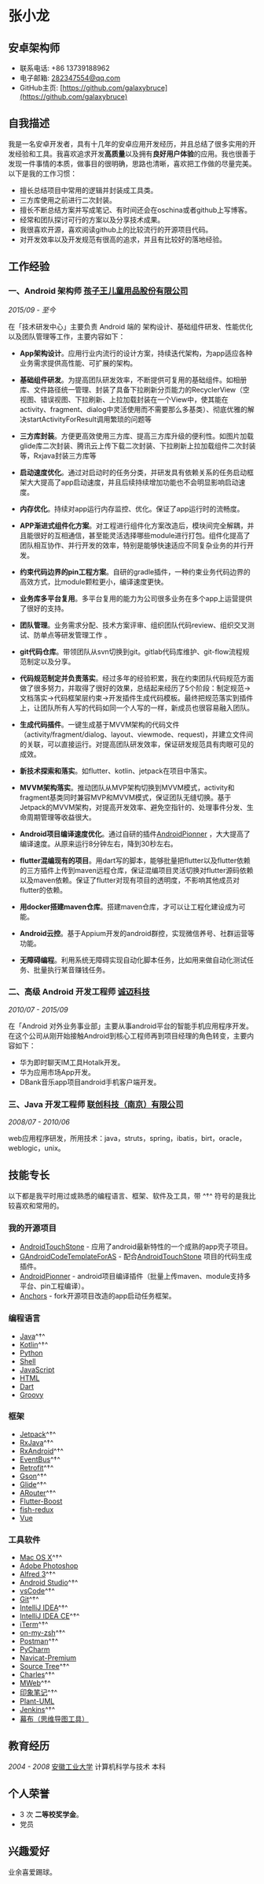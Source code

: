 # 张小龙

## 安卓架构师

- 联系电话: +86 13739188962
- 电子邮箱: [282347554@qq.com](282347554@qq.com)
- GitHub主页: [https://github.com/galaxybruce](https://github.com/galaxybruce)


## 自我描述
我是一名安卓开发者，具有十几年的安卓应用开发经历，并且总结了很多实用的开发经验和工具。我喜欢追求开发**高质量**以及拥有**良好用户体验**的应用。我也很善于发现一件事情的本质，做事目的很明确，思路也清晰，喜欢把工作做的尽量完美。以下是我的工作习惯：

* 擅长总结项目中常用的逻辑并封装成工具类。
* 三方库使用之前进行二次封装。
* 擅长不断总结方案并写成笔记、有时间还会在oschina或者github上写博客。
* 经常和团队探讨可行的方案以及分享技术成果。
* 我很喜欢开源，喜欢阅读github上的比较流行的开源项目代码。
* 对开发效率以及开发规范有很高的追求，并且有比较好的落地经验。


## 工作经验

### 一、**Android 架构师** [孩子王儿童用品股份有限公司](https://www.haiziwang.com/)

*2015/09 - 至今*

在「技术研发中心」主要负责 Android 端的 架构设计、基础组件研发、性能优化以及团队管理等工作，主要内容如下：

* **App架构设计**。应用行业内流行的设计方案，持续迭代架构，为app适应各种业务需求提供高性能、可扩展的架构。

* **基础组件研发**。为提高团队研发效率，不断提供可复用的基础组件。如相册库、文件路径统一管理、封装了具备下拉刷新分页能力的RecyclerView（空视图、错误视图、下拉刷新、上拉加载封装在一个View中，使其能在activity、fragment、dialog中灵活使用而不需要那么多基类）、彻底优雅的解决startActivityForResult调用繁琐的问题等

* **三方库封装**。方便更高效使用三方库、提高三方库升级的便利性。如图片加载glide库二次封装、腾讯云上传下载二次封装、下拉刷新上拉加载组件二次封装等，Rxjava封装三方库等

* **启动速度优化**。通过对启动时的任务分类，并研发具有依赖关系的任务启动框架大大提高了app启动速度，并且后续持续增加功能也不会明显影响启动速度。

* **内存优化**。持续对app运行内存监控、优化。保证了app运行时的流畅度。

* **APP渐进式组件化方案**。对工程进行组件化方案改造后，模块间完全解耦，并且能很好的互相通信，甚至能灵活选择哪些module进行打包。组件化提高了团队相互协作、并行开发的效率，特别是能够快速适应不同复杂业务的并行开发。

* **约束代码边界的pin工程方案**。自研的gradle插件，一种约束业务代码边界的高效方式，比module颗粒更小，编译速度更快。

* **业务库多平台复用**。多平台复用的能力为公司很多业务在多个app上运营提供了很好的支持。

* **团队管理**。业务需求分配、技术方案评审、组织团队代码review、组织交叉测试、防单点等研发管理工作 。

* **git代码仓库**。带领团队从svn切换到git。gitlab代码库维护、git-flow流程规范制定以及分享。

* **代码规范制定并负责落实**。经过多年的经验积累，我在约束团队代码规范方面做了很多努力，并取得了很好的效果，总结起来经历了5个阶段：制定规范->文档落实->代码框架层约束->开发插件生成代码模板。最终把规范落实到插件上，让团队所有人写的代码如同一个人写的一样，新成员也很容易融入团队。

* **生成代码插件**。一键生成基于MVVM架构的代码文件（activity/fragment/dialog、layout、viewmode、request)，并建立文件间的关联，可以直接运行。对提高团队研发效率，保证研发规范具有肉眼可见的成效。

* **新技术探索和落实**。如flutter、kotlin、jetpack在项目中落实。

* **MVVM架构落实**。推动团队从MVP架构切换到MVVM模式，activity和fragment基类同时兼容MVP和MVVM模式，保证团队无缝切换。基于Jetpack的MVVM架构，对提高开发效率、避免空指针的、处理事件分发、生命周期管理等收益很大。

* **Android项目编译速度优化**。通过自研的插件[AndroidPionner](https://github.com/galaxybruce/AndroidPionner) ，大大提高了编译速度。从原来运行8分钟左右，降到30秒左右。

* **flutter混编现有的项目**。用dart写的脚本，能够批量把flutter以及flutter依赖的三方插件上传到maven远程仓库，保证混编项目灵活切换对flutter源码依赖以及maven依赖。保证了flutter对现有项目的透明度，不影响其他成员对flutter的依赖。

* **用docker搭建maven仓库**。搭建maven仓库，才可以让工程化建设成为可能。

* **Android云控**。基于Appium开发的android群控，实现微信养号、社群运营等功能。
  
* **无障碍编程**。利用系统无障碍实现自动化脚本任务，比如用来做自动化测试任务、批量执行某音赚钱任务。
  
### 二、**高级 Android 开发工程师** [诚迈科技](https://www.archermind.com/)

*2010/07 - 2015/09*

在「Android 对外业务事业部」主要从事android平台的智能手机应用程序开发。在这个公司从刚开始接触Android到核心工程师再到项目经理的角色转变，主要内容如下：

* 华为即时聊天IM工具Hotalk开发。
* 华为应用市场App开发。
* DBank音乐app项目android手机客户端开发。

### 三、**Java 开发工程师** [联创科技（南京）有限公司](http://www.lianchuang.com/)

*2008/07 - 2010/06*

web应用程序研发，所用技术：java，struts，spring，ibatis，birt，oracle，weblogic，unix。

## 技能专长

以下都是我平时用过或熟悉的编程语言、框架、软件及工具，带 ^†^ 符号的是我比较喜欢和常用的。

### 我的开源项目
- [AndroidTouchStone](https://github.com/galaxybruce/AndroidTouchStone) - 应用了android最新特性的一个成熟的app壳子项目。
- [GAndroidCodeTemplateForAS](https://github.com/galaxybruce/GAndroidCodeTemplateForAS) - 配合[AndroidTouchStone](https://github.com/galaxybruce/AndroidTouchStone) 项目的代码生成插件。
- [AndroidPionner](https://github.com/galaxybruce/AndroidPionner) - android项目编译插件（批量上传maven、module支持多平台、pin工程编译）。
- [Anchors](https://github.com/galaxybruce/Anchors) - fork开源项目改造的app启动任务框架。

### 编程语言

- [Java](https://www.java.com)^†^
- [Kotlin](http://kotlinlang.org)^†^
- [Python](https://www.python.org)
- [Shell](http://www.linuxshell.it)
- [JavaScript](https://www.javascript.com)
- [HTML](https://www.w3.org/html)
- [Dart](https://dart.cn/)
- [Groovy](http://www.groovy-lang.org/learn.html)

### 框架

- [Jetpack](https://developer.android.google.cn/jetpack)^†^
- [RxJava](https://reactivex.io/)^†^
- [RxAndroid](https://github.com/ReactiveX/RxAndroid)^†^
- [EventBus](https://github.com/greenrobot/EventBus)^†^
- [Retrofit](https://github.com/square/retrofit)^†^
- [Gson](https://github.com/google/gson)^†^
- [Glide](https://github.com/bumptech/glide)^†^
- [ARouter](https://github.com/alibaba/ARouter)^†^
- [Flutter-Boost](https://github.com/alibaba/flutter_boost)
- [fish-redux](https://github.com/alibaba/fish-redux)
- [Vue](https://cn.vuejs.org/)


### 工具软件

- [Mac OS X](http://apple.com/macosx)^†^
- [Adobe Photoshop](http://www.adobe.com/cn/products/cs6/photoshop.html)
- [Alfred 3](https://www.alfredapp.com)^†^
- [Android Studio](https://developer.android.com/studio/index.html?hl=zh-cn)^†^
- [vsCode](https://code.visualstudio.com/)^†^
- [Git](https://git-scm.com)^†^
- [IntelliJ IDEA](https://www.jetbrains.com/idea)^†^
- [IntelliJ IDEA CE](https://www.jetbrains.com/idea)^†^
- [iTerm](https://www.iterm2.com)^†^
- [on-my-zsh](https://github.com/robbyrussell/oh-my-zsh)^†^
- [Postman](https://www.getpostman.com)^†^
- [PyCharm](https://www.jetbrains.com/pycharm)
- [Navicat-Premium](http://www.navicat.com.cn/products/navicat-premium)
- [Source Tree](https://www.sourcetreeapp.com)^†^
- [Charles](https://www.charlesproxy.com/)^†^
- [MWeb](https://zh.mweb.im/)^†^
- [印象笔记](https://www.yinxiang.com/)^†^
- [Plant-UML](https://plantuml.com/zh/)
- [Jenkins](https://www.jenkins.io/)^†^
- [幕布（思维导图工具）](https://mubu.com/home)

## 教育经历

*2004 - 2008* [安徽工业大学](https://www.ahut.edu.cn/) 计算机科学与技术 本科


## 个人荣誉

* 3 次 **二等校奖学金**。
* 党员


## 兴趣爱好

业余喜爱踢球。
